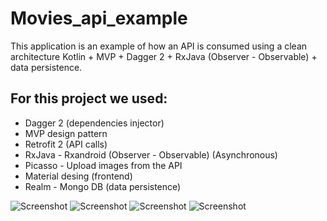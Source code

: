 # Movies_api_example

This application is an example of how an API is consumed using a clean architecture Kotlin + MVP + Dagger 2 + RxJava (Observer - Observable) + data persistence.

## For this project we used:

* Dagger 2 (dependencies injector)
* MVP design pattern
* Retrofit 2 (API calls)
* RxJava - Rxandroid (Observer - Observable) (Asynchronous)
* Picasso - Upload images from the API
* Material desing (frontend)
* Realm - Mongo DB (data persistence)

![Screenshot](https://github.com/jachacon36/Movies_api_example/blob/master/screenshots/Screenshot_20191008-100030.png)
![Screenshot](https://github.com/jachacon36/Movies_api_example/blob/master/screenshots/Screenshot_20191008-100052.png)
![Screenshot](https://github.com/jachacon36/Movies_api_example/blob/master/screenshots/Screenshot_20191008-100058.png)
![Screenshot](https://github.com/jachacon36/Movies_api_example/blob/master/screenshots/Screenshot_20191008-100109.png)
